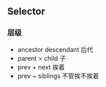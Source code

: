## Selector
### 层级
- ancestor descendant 后代
- parent > child 子
- prev + next 挨着
- prev ~ siblings 不管挨不挨着